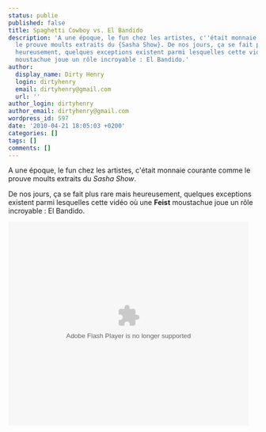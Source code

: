 ```yaml
---
status: publie
published: false
title: Spaghetti Cowboy vs. El Bandido
description: 'A une époque, le fun chez les artistes, c''était monnaie courante comme
  le prouve moults extraits du {Sasha Show}. De nos jours, ça se fait plus rare mais
  heureusement, quelques exceptions existent parmi lesquelles cette vidéo où une {{Feist}}
  moustachue joue un rôle incroyable : El Bandido.'
author:
  display_name: Dirty Henry
  login: dirtyhenry
  email: dirtyhenry@gmail.com
  url: ''
author_login: dirtyhenry
author_email: dirtyhenry@gmail.com
wordpress_id: 597
date: '2010-04-21 18:05:03 +0200'
categories: []
tags: []
comments: []
---
```

A une époque, le fun chez les artistes, c'était monnaie courante comme le prouve moults extraits du *Sasha Show*.

De nos jours, ça se fait plus rare mais heureusement, quelques exceptions existent parmi lesquelles cette vidéo où une __Feist__ moustachue joue un rôle incroyable : El Bandido.

<object id="flashObj" width="486" height="412" classid="clsid:D27CDB6E-AE6D-11cf-96B8-444553540000" codebase="http://download.macromedia.com/pub/shockwave/cabs/flash/swflash.cab#version=9,0,47,0"><param name="movie" value="http://c.brightcove.com/services/viewer/federated_f9/23863821001?isVid=1" /><param name="bgcolor" value="#FFFFFF" /><param name="flashVars" value="videoId=74634932001&playerID=23863821001&domain=embed&dynamicStreaming=true" /><param name="base" value="http://admin.brightcove.com" /><param name="seamlesstabbing" value="false" /><param name="allowFullScreen" value="true" /><param name="swLiveConnect" value="true" /><param name="allowScriptAccess" value="always" /><embed src="http://c.brightcove.com/services/viewer/federated_f9/23863821001?isVid=1" bgcolor="#FFFFFF" flashVars="videoId=74634932001&playerID=23863821001&domain=embed&dynamicStreaming=true" base="http://admin.brightcove.com" name="flashObj" width="486" height="412" seamlesstabbing="false" type="application/x-shockwave-flash" allowFullScreen="true" swLiveConnect="true" allowScriptAccess="always" pluginspage="http://www.macromedia.com/shockwave/download/index.cgi?P1_Prod_Version=ShockwaveFlash"></embed></object>
